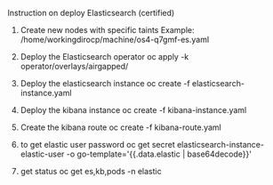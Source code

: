Instruction on deploy Elasticsearch (certified)

1) Create new nodes with specific taints
Example:
/home/workingdirocp/machine/os4-q7gmf-es.yaml

2) Deploy the Elasticsearch operator
oc apply -k operator/overlays/airgapped/

3) Deploy the elasticsearch instance
oc create -f elasticsearch-instance.yaml

4) Deploy the kibana instance
oc create -f kibana-instance.yaml

5) Create the kibana route
oc create -f kibana-route.yaml

6) to get elastic user password
oc get secret elasticsearch-instance-elastic-user -o go-template='{{.data.elastic | base64decode}}'

7) get status
oc get es,kb,pods -n elastic


